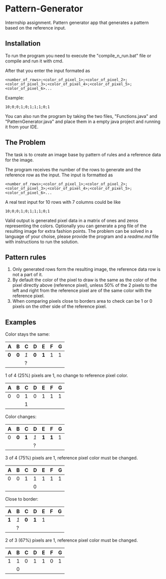 # Pattern-Generator

Internship assignment. Pattern generator app that generates a pattern based on the reference input.

## Installation

To run the program you need to execute the "compile_n_run.bat" file or compile and run it with cmd.
 
After that you enter the input formated as
```
<number_of_rows>;<color_of_pixel_1>;<color_of_pixel_2>;<color_of_pixel_3>;<color_of_pixel_4>;<color_of_pixel_5>;<color_of_pixel_6>...
``` 
Example:
```
10;0;0;1;0;1;1;1;0;1
``` 

You can also run the program by taking the two files, "Functions.java" and "PatternGenerator.java" and place them in a empty java project and running it from your
IDE.

## The Problem


The task is to create an image base by pattern of rules and a reference data for the image.

The program receives the number of the rows to generate and the reference row as the input. The input is
formatted as 
```
<number_of_rows>;<color_of_pixel_1>;<color_of_pixel_2>;<color_of_pixel_3>;<color_of_pixel_4>;<color_of_pixel_5>;<color_of_pixel_6>...
``` 
A real test input for 10 rows with 7 columns could be like
```
10;0;0;1;0;1;1;1;0;1
``` 

Valid output is generated pixel data in a matrix of ones and zeros representing the colors. 
Optionally you can generate a png file of the resulting image for extra fashion points.
The problem can be solved in a language of your choise, please provide the program and a _readme.md_ file with instructions to run the solution.


## Pattern rules

1. Only generated rows form the resulting image, the reference data row is not a part of it.
2. By default the color of the pixel to draw is the same as the color of the pixel directly above (reference pixel), unless 50% of the 2 pixels to the left and right from the reference pixel are of the same color with the reference pixel.
3. When comparing pixels close to borders area to check can be 1 or 0 pixels on the other side of the reference pixel.

## Examples


Color stays the same:

| A | B | C | D | E | F | G |
|---|---|---|---|---|---|---|
| **0** | **0** | *1* | **0** | **1** | 1 | 1 |
|   |   | ? |  |  |  |  |  
  
1 of 4 (25%) pixels are 1, no change to reference pixel color.

| A | B | C | D | E | F | G |
|---|---|---|---|---|---|---|
| 0 | 0 | 1 | 0 | 1 | 1 | 1 |
|   |   | 1 |   |   |   |   |


Color changes:

| A | B | C | D | E | F | G |
|---|---|---|---|---|---|---|
| 0 | **0** | **1** | *1* | **1** | **1** | 1 |
|   |   |   | ? |   |   |   |

3 of 4 (75%) pixels are 1, reference pixel color must be changed.

| A | B | C | D | E | F | G |
|---|---|---|---|---|---|---|
| 0 | 0 | 1 | 1 | 1 | 1 | 1 |
|   |   |   | 0 |   |   |   |


Close to border:

| A | B | C | D | E | F | G |
|---|---|---|---|---|---|---|
| **1** | *1* | **0** | **1** | 1 | | |
|   | ? |   |   |   |   |   |

2 of 3 (67%) pixels are 1, reference pixel color must be changed.

| A | B | C | D | E | F | G |
|---|---|---|---|---|---|---|
| 1 | 1 | 0 | 1 | 1 | 0 | 1 |
|   | 0 |   |   |   |   |   |
